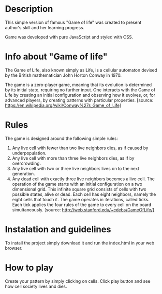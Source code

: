 # Description

This simple version of famous "Game of life" was created to  present author's skill and her learning progress.

Game was developed with pure JavaScript and styled with CSS.


# Info about "Game of life"

The Game of Life, also known simply as Life, is a cellular automaton devised by the British mathematician John Horton Conway in 1970.

The game is a zero-player game, meaning that its evolution is determined by its initial state, requiring no further input. One interacts with the Game of Life by creating an initial configuration and observing how it evolves, or, for advanced players, by creating patterns with particular properties. [source: https://en.wikipedia.org/wiki/Conway%27s_Game_of_Life]

# Rules

The game is designed around the following simple rules:
1) Any live cell with fewer than two live neighbors dies, as if caused by underpopulation.
2) Any live cell with more than three live neighbors dies, as if by overcrowding.
3) Any live cell with two or three live neighbors lives on to the next generation.
4) Any dead cell with exactly three live neighbors becomes a live cell.
The operation of the game starts with an initial configuration on a two dimensional grid. This infinite square grid consists of cells with two possible states, alive or dead. Each cell has eight neighbors, namely the eight cells that touch it. The game operates in iterations, called ticks. Each tick applies the four rules of the game to every cell on the board simultaneously. [source: http://web.stanford.edu/~cdebs/GameOfLife/]

# Instalation and guidelines

To install the project simply download it and run the index.html in your web browser.

# How to play

Create your pattern by simply clicking on cells. Click play button and see how cell society lives and dies.
